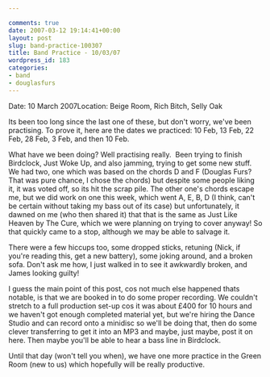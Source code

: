 ```yaml
---

comments: true
date: 2007-03-12 19:14:41+00:00
layout: post
slug: band-practice-100307
title: Band Practice - 10/03/07
wordpress_id: 183
categories:
- band
- douglasfurs
---
```


Date: 10 March 2007Location: Beige Room, Rich Bitch, Selly Oak




Its been too long since the last one of these, but don't worry, we've been practising. To prove it, here are the dates we practiced: 10 Feb, 13 Feb, 22 Feb, 28 Feb, 3 Feb, and then 10 Feb.




What have we been doing? Well practising really.  Been trying to finish Birdclock, Just Woke Up, and also jamming, trying to get some new stuff. We had two, one which was based on the chords D and F (Douglas Furs? That was pure chance, I chose the chords) but despite some people liking it, it was voted off, so its hit the scrap pile. The other one's chords escape me, but we did work on one this week, which went A, E, B, D (I think, can't be certain without taking my bass out of its case) but unfortunately, it dawned on me (who then shared it) that that is the same as Just Like Heaven by The Cure, which we were planning on trying to cover anyway! So that quickly came to a stop, although we may be able to salvage it.




There were a few hiccups too, some dropped sticks, retuning (Nick, if you're reading this, get a new battery), some joking around, and a broken sofa. Don't ask me how, I just walked in to see it awkwardly broken, and James looking guilty!




I guess the main point of this post, cos not much else happened thats notable, is that we are booked in to do some proper recording. We couldn't stretch to a full production set-up cos it was about £400 for 10 hours and we haven't got enough completed material yet, but we're hiring the Dance Studio and can record onto a minidisc so we'll be doing that, then do some clever transferring to get it into an MP3 and maybe, just maybe, post it on here. Then maybe you'll be able to hear a bass line in Birdclock.




Until that day (won't tell you when), we have one more practice in the Green Room (new to us) which hopefully will be really productive.
